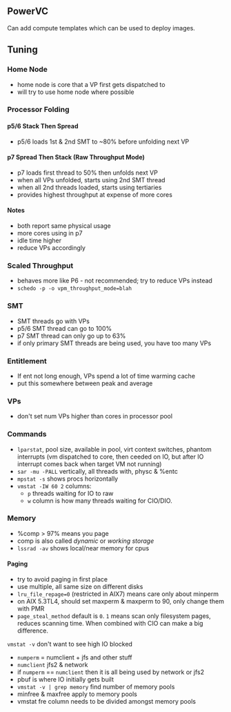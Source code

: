 ## PowerVC
Can add compute templates which can be used to deploy images.

## Tuning

### Home Node
- home node is core that a VP first gets dispatched to
- will try to use home node where possible

### Processor Folding

#### p5/6 Stack Then Spread
- p5/6 loads 1st & 2nd SMT to ~80% before unfolding next VP
#### p7 Spread Then Stack (Raw Throughput Mode)
- p7 loads first thread to 50% then unfolds next VP
- when all VPs unfolded, starts using 2nd SMT thread
- when all 2nd threads loaded, starts using tertiaries
- provides highest throughput at expense of more cores

#### Notes
- both report same physical usage
- more cores using in p7
- idle time higher
- reduce VPs accordingly
### Scaled Throughput
- behaves more like P6 - not recommended; try to reduce VPs instead
- `schedo -p -o vpm_throughput_mode=blah`
### SMT
- SMT threads go with VPs
- p5/6 SMT thread can go to 100%
- p7 SMT thread can only go up to 63%
- if only primary SMT threads are being used, you have too many VPs
### Entitlement
- If ent not long enough, VPs spend a lot of time warming cache
- put this somewhere between peak and average
### VPs
- don't set num VPs higher than cores in processor pool
### Commands
- `lparstat`, pool size, available in pool, virt context switches, phantom interrupts (vm dispatched to core, then ceeded on IO, but after IO interrupt comes back when target VM not running)
- `sar -mu -PALL` vertically, all threads with, physc & %entc
- `mpstat -s` shows procs horizontally
- `vmstat -IW 60 2` columns:
  - `p` threads waiting for IO to raw
  - `w` column is how many threads waiting for CIO/DIO.
### Memory
- %comp > 97% means you page
- comp is also called *dynamic* or *working storage*
- `lssrad -av` shows local/near memory for cpus
#### Paging
- try to avoid paging in first place
- use multiple, all same size on different disks
- `lru_file_repage=0` (restricted in AIX7) means care only about minperm
- on AIX 5.3TL4, should set maxperm & maxperm to 90, only change them with PMR
- `page_steal_method` default is `0`. `1` means scan only filesystem pages,
reduces scanning time. When combined with CIO can make a big difference.

`vmstat -v` don't want to see high IO blocked
- `numperm` = numclient + jfs and other stuff
- `numclient` jfs2 & network
- if `numperm` == `numclient` then it is all being used by network or jfs2
- pbuf is where IO initially gets built
- `vmstat -v | grep memory` find number of memory pools
- minfree & maxfree apply to memory pools
- vmstat fre column needs to be divided amongst memory pools

